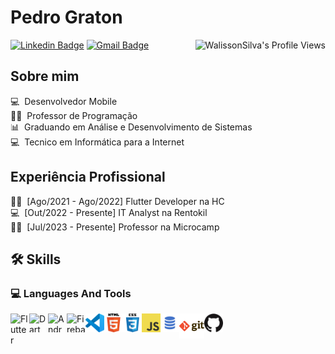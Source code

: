 # Pedro Graton

<img align="right" src="https://komarev.com/ghpvc/?username=walissonsilva" alt="WalissonSilva's Profile Views" />

[![Linkedin Badge](https://img.shields.io/badge/LinkedIn-PedroGraton-blue?style=flat-square&logo=Linkedin&logoColor=white&link=https://www.linkedin.com/in/pedro-graton-031857169/)](https://www.linkedin.com/in/pedro-graton-031857169/) 
[![Gmail Badge](https://img.shields.io/badge/-grandrdep@gmail.com-c14438?style=flat-square&logo=Gmail&logoColor=white&link=mailto:grandrdep@gmail.com)](mailto:grandrdep@gmail.com)

<!--![Pedro Graton github stats](https://github-readme-stats.vercel.app/api?username=gratondev&show_icons=true&theme=tokyonight)-->

## Sobre mim

💻 &nbsp;Desenvolvedor Mobile  
👨‍🏫 &nbsp;Professor de Programação    
📊 &nbsp;Graduando em Análise e Desenvolvimento de Sistemas  
💻 &nbsp;Tecnico em Informática para a Internet       


## Experiência Profissional

👨‍🏫 &nbsp;[Ago/2021 - Ago/2022] Flutter Developer na HC   
💻 &nbsp;[Out/2022 - Presente] IT Analyst na Rentokil   
👨‍🏫 &nbsp;[Jul/2023 - Presente] Professor na Microcamp    

## 🛠️ Skills

### :computer: Languages And Tools


<img align="left" alt="Flutter" width="30px" src="https://cdn.jsdelivr.net/gh/devicons/devicon/icons/flutter/flutter-original.svg"/>
<img align="left" alt="Dart" width="30px" src="https://cdn.jsdelivr.net/gh/devicons/devicon/icons/dart/dart-original.svg" width="30" height="30"/>
<img align="left" alt="Android" width="30px" src="https://cdn.jsdelivr.net/gh/devicons/devicon/icons/android/android-original-wordmark.svg" width="30" height="30"/>
<img align="left" alt="Firebase" width="30px" src="https://cdn.jsdelivr.net/gh/devicons/devicon/icons/firebase/firebase-plain-wordmark.svg" width="30" height="30"/>
<img align="left" alt="Visual Studio Code" width="30px" src="https://raw.githubusercontent.com/github/explore/80688e429a7d4ef2fca1e82350fe8e3517d3494d/topics/visual-studio-code/visual-studio-code.png" />
<img align="left" alt="HTML5" width="30px" src="https://raw.githubusercontent.com/github/explore/80688e429a7d4ef2fca1e82350fe8e3517d3494d/topics/html/html.png" />
<img align="left" alt="CSS3" width="30px" src="https://raw.githubusercontent.com/github/explore/80688e429a7d4ef2fca1e82350fe8e3517d3494d/topics/css/css.png" />
<img align="left" alt="JavaScript" width="30px" src="https://raw.githubusercontent.com/github/explore/80688e429a7d4ef2fca1e82350fe8e3517d3494d/topics/javascript/javascript.png" /></a> 
<img align="left" alt="SQL" width="30px" src="https://raw.githubusercontent.com/github/explore/80688e429a7d4ef2fca1e82350fe8e3517d3494d/topics/sql/sql.png" />
<img align="left" alt="Git" width="40px" src="https://raw.githubusercontent.com/github/explore/80688e429a7d4ef2fca1e82350fe8e3517d3494d/topics/git/git.png" />
<img align="left" alt="GitHub" width="30px" src="https://raw.githubusercontent.com/github/explore/78df643247d429f6cc873026c0622819ad797942/topics/github/github.png" />
<br /><br /><br />
<br />

